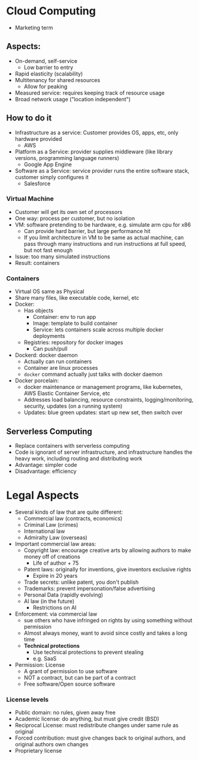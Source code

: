 # Cloud Computing
- Marketing term
## Aspects:
- On-demand, self-service
	- Low barrier to entry
- Rapid elasticity (scalability)
- Multitenancy for shared resources
	- Allow for peaking 
- Measured service: requires keeping track of resource usage
- Broad network usage ("location independent")
## How to do it
- Infrastructure as a service: Customer provides OS, apps, etc, only hardware provided
	- AWS
- Platform as a Service: provider supplies middleware (like library versions, programming language runners)
	- Google App Engine
- Software as a Service: service provider runs the entire software stack, customer simply configures it
	- Salesforce
### Virtual Machine
- Customer will get its own set of processors
- One way: process per customer, but no isolation
- VM: software pretending to be hardware, e.g. simulate arm cpu for x86
	- Can provide hard barrier, but large performance hit
	- If you limit architecture in VM to be same as actual machine, can pass through many instructions and run instructions at full speed, but not fast enough
- Issue: too many simulated instructions
- Result: containers
### Containers
- Virtual OS same as Physical
- Share many files, like executable code, kernel, etc
- Docker:
	- Has objects
		- Container: env to run app
		- Image: template to build container
		- Service: lets containers scale across multiple docker deployments
	- Registries: repository for docker images
		- Can push/pull
- Dockerd: docker daemon
	- Actually can run containers
	- Container are linux processes 
	- `docker` command actually just talks with docker daemon
- Docker porcelain:
	- docker maintenance or management programs, like kubernetes, AWS Elastic Container Service, etc
	- Addresses load balancing, resource constraints, logging/monitoring, security, updates (on a running system)
	- Updates: blue green updates: start up new set, then switch over
## Serverless Computing
- Replace containers with serverless computing
- Code is ignorant of server infrastructure, and infrastructure handles the heavy work, including routing and distributing work
- Advantage: simpler code
- Disadvantage: efficiency
# Legal Aspects
- Several kinds of law that are quite different:
	- Commercial law (contracts, economics)
	- Criminal Law (crimes)
	- International law
	- Admiralty Law (overseas)
- Important commercial law areas:
	- Copyright law: encourage creative arts by allowing authors to make money off of creations
		- Life of author + 75
	- Patent laws: originally for inventions, give inventors exclusive rights
		- Expire in 20 years
	- Trade secrets: unlike patent, you don't publish
	- Trademarks: prevent impersonation/false advertising
	- Personal Data (rapidly evolving)
	- AI law (in the future)
		- Restrictions on AI
- Enforcement: via commercial law
	- sue others who have infringed on rights by using something without permission
	- Almost always money, want to avoid since costly and takes a long time
	- **Technical protections**
		- Use technical protections to prevent stealing
		- e.g. SaaS
- Permission: License
	- A grant of permission to use software
	- NOT a contract, but can be part of a contract
	- Free software/Open source software
### License levels
- Public domain: no rules, given away free
- Academic license: do anything, but must give credit (BSD)
- Reciprocal License: must redistribute changes under same rule as original
- Forced contribution: must give changes back to original authors, and original authors own changes
- Proprietary license